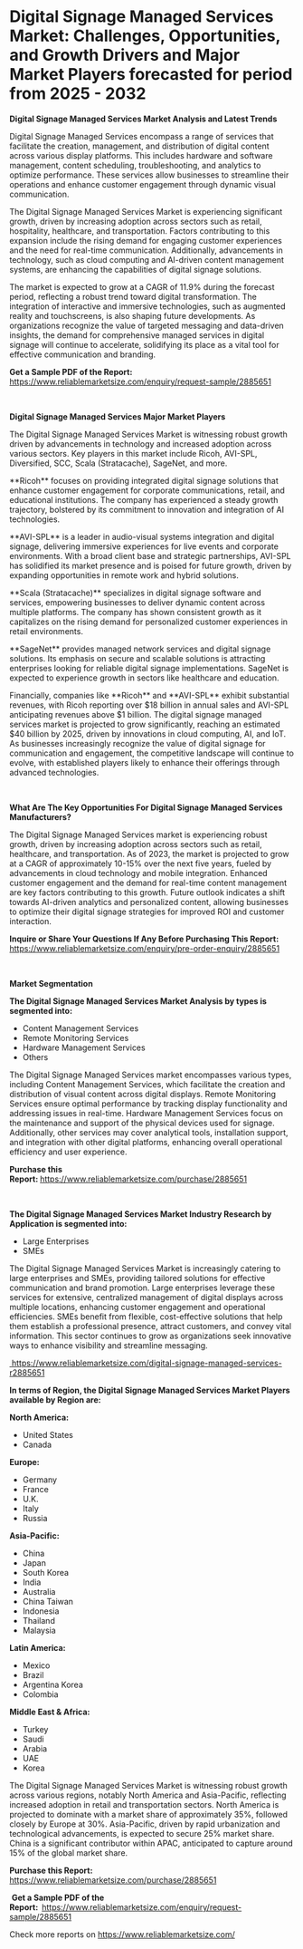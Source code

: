 <p><h1>Digital Signage Managed Services Market: Challenges, Opportunities, and Growth Drivers and Major Market Players forecasted for period from 2025 - 2032</h1></p><p><strong>Digital Signage Managed Services Market Analysis and Latest Trends</strong></p>
<p><p>Digital Signage Managed Services encompass a range of services that facilitate the creation, management, and distribution of digital content across various display platforms. This includes hardware and software management, content scheduling, troubleshooting, and analytics to optimize performance. These services allow businesses to streamline their operations and enhance customer engagement through dynamic visual communication.</p><p>The Digital Signage Managed Services Market is experiencing significant growth, driven by increasing adoption across sectors such as retail, hospitality, healthcare, and transportation. Factors contributing to this expansion include the rising demand for engaging customer experiences and the need for real-time communication. Additionally, advancements in technology, such as cloud computing and AI-driven content management systems, are enhancing the capabilities of digital signage solutions.</p><p>The market is expected to grow at a CAGR of 11.9% during the forecast period, reflecting a robust trend toward digital transformation. The integration of interactive and immersive technologies, such as augmented reality and touchscreens, is also shaping future developments. As organizations recognize the value of targeted messaging and data-driven insights, the demand for comprehensive managed services in digital signage will continue to accelerate, solidifying its place as a vital tool for effective communication and branding.</p></p>
<p><strong>Get a Sample PDF of the Report:&nbsp;</strong> <a href="https://www.reliablemarketsize.com/enquiry/request-sample/2885651?utm_campaign=2314&utm_medium=2&utm_source=Github&utm_content=ia&utm_term=13032025&utm_id=digital-signage-managed-services">https://www.reliablemarketsize.com/enquiry/request-sample/2885651</a></p>
<p>&nbsp;</p>
<p><strong>Digital Signage Managed Services Major Market Players</strong></p>
<p><p>The Digital Signage Managed Services Market is witnessing robust growth driven by advancements in technology and increased adoption across various sectors. Key players in this market include Ricoh, AVI-SPL, Diversified, SCC, Scala (Stratacache), SageNet, and more.</p><p>**Ricoh** focuses on providing integrated digital signage solutions that enhance customer engagement for corporate communications, retail, and educational institutions. The company has experienced a steady growth trajectory, bolstered by its commitment to innovation and integration of AI technologies.</p><p>**AVI-SPL** is a leader in audio-visual systems integration and digital signage, delivering immersive experiences for live events and corporate environments. With a broad client base and strategic partnerships, AVI-SPL has solidified its market presence and is poised for future growth, driven by expanding opportunities in remote work and hybrid solutions.</p><p>**Scala (Stratacache)** specializes in digital signage software and services, empowering businesses to deliver dynamic content across multiple platforms. The company has shown consistent growth as it capitalizes on the rising demand for personalized customer experiences in retail environments.</p><p>**SageNet** provides managed network services and digital signage solutions. Its emphasis on secure and scalable solutions is attracting enterprises looking for reliable digital signage implementations. SageNet is expected to experience growth in sectors like healthcare and education.</p><p>Financially, companies like **Ricoh** and **AVI-SPL** exhibit substantial revenues, with Ricoh reporting over $18 billion in annual sales and AVI-SPL anticipating revenues above $1 billion. The digital signage managed services market is projected to grow significantly, reaching an estimated $40 billion by 2025, driven by innovations in cloud computing, AI, and IoT. As businesses increasingly recognize the value of digital signage for communication and engagement, the competitive landscape will continue to evolve, with established players likely to enhance their offerings through advanced technologies.</p></p>
<p>&nbsp;</p>
<p><strong>What Are The Key Opportunities For Digital Signage Managed Services Manufacturers?</strong></p>
<p><p>The Digital Signage Managed Services market is experiencing robust growth, driven by increasing adoption across sectors such as retail, healthcare, and transportation. As of 2023, the market is projected to grow at a CAGR of approximately 10-15% over the next five years, fueled by advancements in cloud technology and mobile integration. Enhanced customer engagement and the demand for real-time content management are key factors contributing to this growth. Future outlook indicates a shift towards AI-driven analytics and personalized content, allowing businesses to optimize their digital signage strategies for improved ROI and customer interaction.</p></p>
<p><strong>Inquire or Share Your Questions If Any Before Purchasing This Report:</strong> <a href="https://www.reliablemarketsize.com/enquiry/pre-order-enquiry/2885651?utm_campaign=2314&utm_medium=2&utm_source=Github&utm_content=ia&utm_term=13032025&utm_id=digital-signage-managed-services">https://www.reliablemarketsize.com/enquiry/pre-order-enquiry/2885651</a></p>
<p>&nbsp;</p>
<p><strong>Market Segmentation</strong></p>
<p><strong>The Digital Signage Managed Services Market Analysis by types is segmented into:</strong></p>
<p><ul><li>Content Management Services</li><li>Remote Monitoring Services</li><li>Hardware Management Services</li><li>Others</li></ul></p>
<p><p>The Digital Signage Managed Services market encompasses various types, including Content Management Services, which facilitate the creation and distribution of visual content across digital displays. Remote Monitoring Services ensure optimal performance by tracking display functionality and addressing issues in real-time. Hardware Management Services focus on the maintenance and support of the physical devices used for signage. Additionally, other services may cover analytical tools, installation support, and integration with other digital platforms, enhancing overall operational efficiency and user experience.</p></p>
<p><strong>Purchase this Report:&nbsp;</strong><a href="https://www.reliablemarketsize.com/purchase/2885651?utm_campaign=2314&utm_medium=2&utm_source=Github&utm_content=ia&utm_term=13032025&utm_id=digital-signage-managed-services">https://www.reliablemarketsize.com/purchase/2885651</a></p>
<p>&nbsp;</p>
<p><strong>The Digital Signage Managed Services Market Industry Research by Application is segmented into:</strong></p>
<p><ul><li>Large Enterprises</li><li>SMEs</li></ul></p>
<p><p>The Digital Signage Managed Services Market is increasingly catering to large enterprises and SMEs, providing tailored solutions for effective communication and brand promotion. Large enterprises leverage these services for extensive, centralized management of digital displays across multiple locations, enhancing customer engagement and operational efficiencies. SMEs benefit from flexible, cost-effective solutions that help them establish a professional presence, attract customers, and convey vital information. This sector continues to grow as organizations seek innovative ways to enhance visibility and streamline messaging.</p></p>
<p><a href="https://www.reliablemarketsize.com/digital-signage-managed-services-r2885651?utm_campaign=2314&utm_medium=2&utm_source=Github&utm_content=ia&utm_term=13032025&utm_id=digital-signage-managed-services">&nbsp;https://www.reliablemarketsize.com/digital-signage-managed-services-r2885651</a></p>
<p><strong>In terms of Region, the Digital Signage Managed Services Market Players available by Region are:</strong></p>
<p>
    <p> <strong> North America: </strong>
        <ul>
            <li>United States</li>
            <li>Canada</li>
        </ul>
        </p> 
    <p> <strong> Europe: </strong>
        <ul>
            <li>Germany</li>
            <li>France</li>
            <li>U.K.</li>
            <li>Italy</li>
            <li>Russia</li>
        </ul>
        </p> 
    <p> <strong> Asia-Pacific: </strong>
        <ul>
            <li>China</li>
            <li>Japan</li>
            <li>South Korea</li>
            <li>India</li>
            <li>Australia</li>
            <li>China Taiwan</li>
            <li>Indonesia</li>
            <li>Thailand</li>
            <li>Malaysia</li>
        </ul>
        </p> 
    <p> <strong> Latin America: </strong>
        <ul>
            <li>Mexico</li>
            <li>Brazil</li>
            <li>Argentina Korea</li>
            <li>Colombia</li>
        </ul>
        </p> 
    <p> <strong> Middle East & Africa: </strong>
        <ul>
            <li>Turkey</li>
            <li>Saudi</li>
            <li>Arabia</li>
            <li>UAE</li>
            <li>Korea</li>
        </ul>
    </p>
    </p>
<p><p>The Digital Signage Managed Services Market is witnessing robust growth across various regions, notably North America and Asia-Pacific, reflecting increased adoption in retail and transportation sectors. North America is projected to dominate with a market share of approximately 35%, followed closely by Europe at 30%. Asia-Pacific, driven by rapid urbanization and technological advancements, is expected to secure 25% market share. China is a significant contributor within APAC, anticipated to capture around 15% of the global market share.</p></p>
<p><strong>Purchase this Report: </strong><a href="https://www.reliablemarketsize.com/purchase/2885651?utm_campaign=2314&utm_medium=2&utm_source=Github&utm_content=ia&utm_term=13032025&utm_id=digital-signage-managed-services">https://www.reliablemarketsize.com/purchase/2885651</a></p>
<p>&nbsp;<strong>Get a Sample PDF of the Report:&nbsp;&nbsp;</strong><a href="https://www.reliablemarketsize.com/enquiry/request-sample/2885651?utm_campaign=2314&utm_medium=2&utm_source=Github&utm_content=ia&utm_term=13032025&utm_id=digital-signage-managed-services">https://www.reliablemarketsize.com/enquiry/request-sample/2885651</a></p>
<p><strong></strong></p>
<p>Check more reports on <a href="https://www.reliablemarketsize.com/?utm_campaign=2314&utm_medium=2&utm_source=Github&utm_content=ia&utm_term=13032025&utm_id=digital-signage-managed-services">https://www.reliablemarketsize.com/</a></p>